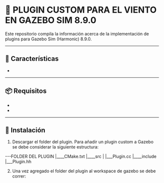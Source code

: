 # 📘 PLUGIN CUSTOM PARA EL VIENTO EN GAZEBO SIM 8.9.0

Este repositorio compila la información acerca de la implementación de plugins para Gazebo Sim (Harmonic) 8.9.0.

---

## 🚀 Características

- 

---

## 📦 Requisitos

- 
- 

---

## 🔧 Instalación

1) Descargar el folder del plugin. Para añadir un plugin custom a Gazebo se debe considerar la siguiente estructura:

---FOLDER DEL PLUGIN 
    |____CMake.txt
    |____src
    |    |___Plugin.cc
    |____include
        |___Plugin.hh

2) Una vez agregado el folder del plugin al workspace de gazebo se debe correr:
